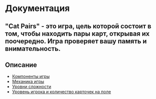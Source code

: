 # Документация
## "Cat Pairs" - это игра, цель которой состоит в том, чтобы находить пары карт, открывая их поочередно. Игра проверяет вашу память и внимательность.

## Описание
- [Компоненты игры](components.md)
- [Механика игры](mechanics.md)
- [Уровни сложности](difficulty.md)
- [Уровень игрока и количество карточек на поле](levels.md)

